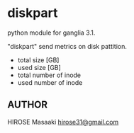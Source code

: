 diskpart
===============

python module for ganglia 3.1.

"diskpart" send metrics on disk pattition.

 * total size [GB]
 * used  size [GB]
 * total number of inode
 * used  number of inode

## AUTHOR

HIROSE Masaaki <hirose31@gmail.com>

